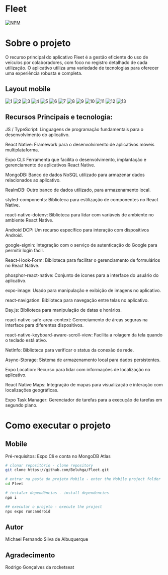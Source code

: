 # Fleet

[![NPM](https://img.shields.io/npm/l/react)](hhttps://github.com/Beluhga/AppTest-paraEstudo/blob/main/LICENSE) 

# Sobre o projeto
O recurso principal do aplicativo Fleet é a gestão eficiente do uso de veículos por colaboradores, com foco no registro detalhado de cada utilização. O aplicativo utiliza uma variedade de tecnologias para oferecer uma experiência robusta e completa.

## Layout mobile
![1](https://github.com/Beluhga/Fleet/assets/82901722/6ac37988-5a59-4d9f-b480-de130e905a04)
![2](https://github.com/Beluhga/Fleet/assets/82901722/e189dda4-9cac-41fa-adbc-765be994d6df)
![3](https://github.com/Beluhga/Fleet/assets/82901722/b91f13f5-d90a-41c3-81ac-6a52021b745d)
![4](https://github.com/Beluhga/Fleet/assets/82901722/c59bd129-fda8-4955-88ec-52917e868c31)
![5](https://github.com/Beluhga/Fleet/assets/82901722/8b3b7d0f-ab5c-4709-b477-0b8e39ec290b)
![6](https://github.com/Beluhga/Fleet/assets/82901722/7bf46929-7d7f-4b7c-997c-a7712b4ada09)
![7](https://github.com/Beluhga/Fleet/assets/82901722/c331bf30-326c-4a3c-82db-de5eb0f668f4)
![8](https://github.com/Beluhga/Fleet/assets/82901722/322bf8ca-95ae-4b88-b0eb-6286d9e9c5cf)
![9](https://github.com/Beluhga/Fleet/assets/82901722/3e0bc952-eb22-468f-a385-439eef1aea91)
![10](https://github.com/Beluhga/Fleet/assets/82901722/33185373-177e-40dc-90dd-753b048bde56)
![11](https://github.com/Beluhga/Fleet/assets/82901722/b87a73c3-560d-46e2-9f10-46ba084ea542)
![12](https://github.com/Beluhga/Fleet/assets/82901722/12353967-0ce8-4827-b602-67287d62a855)
![13](https://github.com/Beluhga/Fleet/assets/82901722/dcf1869f-6f88-4a1d-a062-be26824b1d5c)


## Recursos Principais e tecnologia:

JS / TypeScript: Linguagens de programação fundamentais para o desenvolvimento do aplicativo.

React Native: Framework para o desenvolvimento de aplicativos móveis multiplataforma.

Expo CLI: Ferramenta que facilita o desenvolvimento, implantação e gerenciamento de aplicativos React Native.

MongoDB: Banco de dados NoSQL utilizado para armazenar dados relacionados ao aplicativo.

RealmDB: Outro banco de dados utilizado, para armazenamento local.

styled-components: Biblioteca para estilização de componentes no React Native.

react-native-dotenv: Biblioteca para lidar com variáveis de ambiente no ambiente React Native.

Android DCP: Um recurso específico para interação com dispositivos Android.

google-signin: Integração com o serviço de autenticação do Google para permitir login fácil.

React-Hook-Form: Biblioteca para facilitar o gerenciamento de formulários no React Native.

phosphor-react-native: Conjunto de ícones para a interface do usuário do aplicativo.

expo-image: Usado para manipulação e exibição de imagens no aplicativo.

react-navigation: Biblioteca para navegação entre telas no aplicativo.

Day.js: Biblioteca para manipulação de datas e horários.

react-native-safe-area-context: Gerenciamento de áreas seguras na interface para diferentes dispositivos.

react-native-keyboard-aware-scroll-view: Facilita a rolagem da tela quando o teclado está ativo.

NetInfo: Biblioteca para verificar o status da conexão de rede.

Async-Storage: Sistema de armazenamento local para dados persistentes.

Expo Location: Recurso para lidar com informações de localização no aplicativo.

React Native Maps: Integração de mapas para visualização e interação com localizações geográficas.

Expo Task Manager: Gerenciador de tarefas para a execução de tarefas em segundo plano.

# Como executar o projeto

## Mobile
Pré-requisitos: Expo Cli e conta no MongoDB Atlas

```bash
# clonar repositório - clone repository
git clone https://github.com/Beluhga/Fleet.git

# entrar na pasta do projeto Mobile - enter the Mobile project folder
cd Fleet

# instalar dependências - install dependencies
npm i

## executar o projeto - execute the project
npx expo run:android

```


## Autor

Michael Fernando Silva de Albuquerque

## Agradecimento

Rodrigo Gonçalves da rocketseat
